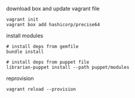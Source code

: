 
download box and update vagrant file

	vagrant init
	vagrant box add hashicorp/precise64

install modules

	# install deps from gemfile
	bundle install

	# install deps from puppet file
	librarian-puppet install --path puppet/modules

reprovision

	vagrant reload --provision
